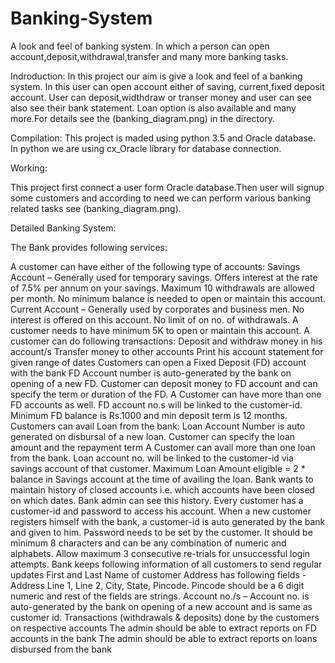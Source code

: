# Banking-System
A look and feel of banking system. In which a person can open account,deposit,withdrawal,transfer and many more banking tasks.

Indroduction:
In this project our aim is give a look and feel of a banking system. In this user can open account either of saving, current,fixed deposit account. User can deposit,widthdraw or transer money and user can see also see their bank statement.
Loan option is also available and many more.For details see the (banking_diagram.png) in the directory.

Compilation:
This project is maded using python 3.5 and Oracle database. In python we are using cx_Oracle library for database connection.

Working:

This project first connect a user form Oracle database.Then user will signup some customers and according to need we can perform various banking related tasks see (banking_diagram.png).

Detailed Banking System:

The Bank provides following services:

A customer can have either of the following type of accounts:
Savings Account – Generally used for temporary savings. Offers interest at the rate of 7.5% per annum on your savings. Maximum 10 withdrawals are allowed per month. No minimum balance is needed to open or maintain this account.
Current Account – Generally used by corporates and business men. No interest is offered on this account. No limit of on no. of withdrawals. A customer needs to have minimum 5K to open or maintain this account.
A customer can do following transactions:
Deposit and withdraw money in his account/s
Transfer money to other accounts
Print his account statement for given range of dates
Customers can open a Fixed Deposit (FD) account with the bank
FD Account number is auto-generated by the bank on opening of a new FD.
Customer can deposit money to FD account and can specify the term or duration of the FD.
A Customer can have more than one FD accounts as well. FD account no.s will be linked to the customer-id.
Minimum FD balance is Rs.1000 and min deposit term is 12 months.
Customers can avail Loan from the bank:
Loan Account Number is auto generated on disbursal of a new loan.
Customer can specify the loan amount and the repayment term
A Customer can avail more than one loan from the bank. Loan account no. will be linked to the customer-id via savings account of that customer. Maximum Loan Amount eligible = 2 * balance in Savings account at the time of availing the loan.
Bank wants to maintain history of closed accounts i.e. which accounts have been closed on which dates. Bank admin can see this history.
Every customer has a customer-id and password to access his account.
When a new customer registers himself with the bank, a customer-id is auto generated by the bank and given to him.
Password needs to be set by the customer. It should be minimum 8 characters and can be any combination of numeric and alphabets.
Allow maximum 3 consecutive re-trials for unsuccessful login attempts.
Bank keeps following information of all customers to send regular updates
First and Last Name of customer
Address has following fields - Address Line 1, Line 2, City, State, Pincode. Pincode should be a 6 digit numeric and rest of the fields are strings.
Account no./s – Account no. is auto-generated by the bank on opening of a new account and is same as customer id.
Transactions (withdrawals & deposits) done by the customers on respective accounts
The admin should be able to extract reports on FD accounts in the bank
The admin should be able to extract reports on loans disbursed from the bank
